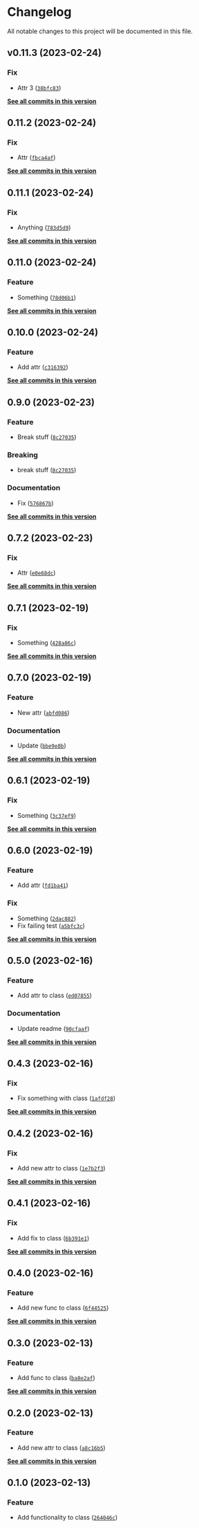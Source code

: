 # Changelog

All notable changes to this project will be documented in this file.

<!--next-version-placeholder-->

## v0.11.3 (2023-02-24)
### Fix
* Attr 3 ([`38bfc83`](https://github.com/afuetterer/services-test2/commit/38bfc8399891193b7e2186f43af6daad35326b6e))

**[See all commits in this version](https://github.com/afuetterer/services-test2/compare/0.11.2...0.11.3)**

## 0.11.2 (2023-02-24)
### Fix
* Attr ([`fbca4af`](https://github.com/afuetterer/services-test2/commit/fbca4af241014d258b7dbd27a45cf58c63bef6a4))

**[See all commits in this version](https://github.com/afuetterer/services-test2/compare/0.11.1...0.11.2)**

## 0.11.1 (2023-02-24)
### Fix
* Anything ([`783d5d9`](https://github.com/afuetterer/services-test2/commit/783d5d9e08c87f7e2c8f95c62bd640e3b4a7fb41))

**[See all commits in this version](https://github.com/afuetterer/services-test2/compare/0.11.0...0.11.1)**

## 0.11.0 (2023-02-24)
### Feature
* Something ([`78d06b1`](https://github.com/afuetterer/services-test2/commit/78d06b18fdce990e6f55b0189f9e8c0c16f11887))

**[See all commits in this version](https://github.com/afuetterer/services-test2/compare/0.10.0...0.11.0)**

## 0.10.0 (2023-02-24)
### Feature
* Add attr ([`c316392`](https://github.com/afuetterer/services-test2/commit/c31639224054e1a788f8266758c4aae6a1ce9fe4))

**[See all commits in this version](https://github.com/afuetterer/services-test2/compare/0.9.0...0.10.0)**

## 0.9.0 (2023-02-23)
### Feature
* Break stuff ([`8c27035`](https://github.com/afuetterer/services-test2/commit/8c2703549b9a0e23a6816ea9301184162eeaa62e))

### Breaking
* break stuff ([`8c27035`](https://github.com/afuetterer/services-test2/commit/8c2703549b9a0e23a6816ea9301184162eeaa62e))

### Documentation
* Fix ([`576867b`](https://github.com/afuetterer/services-test2/commit/576867bff23011c41d67b1820aa5ad9fbe5bfb00))

**[See all commits in this version](https://github.com/afuetterer/services-test2/compare/0.8.0...0.9.0)**

## 0.7.2 (2023-02-23)
### Fix
* Attr ([`e0e68dc`](https://github.com/afuetterer/services-test2/commit/e0e68dc3933731a427c9569bf052d883589fa319))

**[See all commits in this version](https://github.com/afuetterer/services-test2/compare/0.7.1...0.7.2)**

## 0.7.1 (2023-02-19)
### Fix
* Something ([`428a86c`](https://github.com/afuetterer/services-test2/commit/428a86c41cbbf5da53019405f4a991f9b95477bf))

**[See all commits in this version](https://github.com/afuetterer/services-test2/compare/0.7.0...0.7.1)**

## 0.7.0 (2023-02-19)
### Feature
* New attr ([`abfd086`](https://github.com/afuetterer/services-test2/commit/abfd086103929f978bb8b1eb6759c9bab6061ff6))

### Documentation
* Update ([`bbe9e8b`](https://github.com/afuetterer/services-test2/commit/bbe9e8b20326a0094a3462706efb98a448834fe9))

**[See all commits in this version](https://github.com/afuetterer/services-test2/compare/0.6.1...0.7.0)**

## 0.6.1 (2023-02-19)
### Fix
* Something ([`3c37ef9`](https://github.com/afuetterer/services-test2/commit/3c37ef9f23697f50fe96f7dd5c811d2406ecebf2))

**[See all commits in this version](https://github.com/afuetterer/services-test2/compare/0.6.0...0.6.1)**

## 0.6.0 (2023-02-19)
### Feature
* Add attr ([`fd1ba41`](https://github.com/afuetterer/services-test2/commit/fd1ba41d5544d175161f0cfc9b7bd79bca1ba444))

### Fix
* Something ([`2dac882`](https://github.com/afuetterer/services-test2/commit/2dac8820f91bd978d8292913f4ad2279cf8a1561))
* Fix failing test ([`a5bfc3c`](https://github.com/afuetterer/services-test2/commit/a5bfc3cb2fbd69623c9649ce97e37ed660935f3f))

**[See all commits in this version](https://github.com/afuetterer/services-test2/compare/0.5.0...0.6.0)**

## 0.5.0 (2023-02-16)
### Feature
* Add attr to class ([`ed07855`](https://github.com/afuetterer/services-test2/commit/ed07855065341fca78cdc3a8700a0a94caf6471f))

### Documentation
* Update readme ([`90cfaaf`](https://github.com/afuetterer/services-test2/commit/90cfaaf5ce27661dc4227eddf9fe73dcfb88e8a4))

**[See all commits in this version](https://github.com/afuetterer/services-test2/compare/0.4.3...0.5.0)**

## 0.4.3 (2023-02-16)
### Fix
* Fix something with class ([`1afdf28`](https://github.com/afuetterer/services-test2/commit/1afdf28976d3c458a98dda079f8356d4dfc85803))

**[See all commits in this version](https://github.com/afuetterer/services-test2/compare/0.4.2...0.4.3)**

## 0.4.2 (2023-02-16)
### Fix
* Add new attr to class ([`1e7b2f3`](https://github.com/afuetterer/services-test2/commit/1e7b2f3f50ad99626336ca9cafd78705bcc5bc26))

**[See all commits in this version](https://github.com/afuetterer/services-test2/compare/v0.4.1...v0.4.2)**

## 0.4.1 (2023-02-16)
### Fix
* Add fix to class ([`6b391e1`](https://github.com/afuetterer/services-test2/commit/6b391e12d079e742242dd323dfdd352655068ac9))

**[See all commits in this version](https://github.com/afuetterer/services-test2/compare/v0.4.0...v0.4.1)**

## 0.4.0 (2023-02-16)
### Feature
* Add new func to class ([`6f44525`](https://github.com/afuetterer/services-test2/commit/6f445250ecb3e9b4dca0c7fe94aa4e5539280182))

**[See all commits in this version](https://github.com/afuetterer/services-test2/compare/v0.3.0...v0.4.0)**

## 0.3.0 (2023-02-13)
### Feature
* Add func to class ([`ba8e2af`](https://github.com/afuetterer/services-test2/commit/ba8e2af78a3449bf2293493b667cbc22b81ad6b3))

**[See all commits in this version](https://github.com/afuetterer/services-test2/compare/v0.2.0...v0.3.0)**

## 0.2.0 (2023-02-13)
### Feature
* Add new attr to class ([`a8c16b5`](https://github.com/afuetterer/services-test2/commit/a8c16b5cbad036887289b770fbfa31e5cd3792c7))

**[See all commits in this version](https://github.com/afuetterer/services-test2/compare/v0.1.0...v0.2.0)**

## 0.1.0 (2023-02-13)
### Feature
* Add functionality to class ([`264046c`](https://github.com/afuetterer/services-test2/commit/264046cd60d520feddcdf77a428a653cde74aad4))
